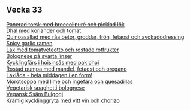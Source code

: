## Vecka 33

  ~~<a href="recipes/fisk/panerad-torsk-med-broccolipure-och-picklad-lok.html" title="">Panerad torsk med broccolipuré och picklad lök</a>~~<br/><a href="recipes/asiatiskt/dhal-med-koriander-och-tomat.html" title="">Dhal med koriander och tomat</a><br/><a href="recipes/vegetariskt/quinoasallad-med-raa-betor-groddar,-fron,-fetaost-och-avokadodressing.html" title="">Quinoasallad med råa betor, groddar, frön, fetaost och avokadodressing</a><br/><a href="recipes/asiatiskt/spicy-garlic-ramen.html" title="">Spicy garlic ramen</a><br/><a href="recipes/fisk/lax-med-tomatveteotto-och-rostade-rotfrukter.html" title="">Lax med tomatveteotto och rostade rotfrukter</a><br/><a href="recipes/vegetariskt/bolognese-pa-svarta-linser.html" title="">Bolognese på svarta linser</a><br/><a href="recipes/asiatiskt/kycklingfars-i-hoisinsas-med-pak-choi.html" title="">Kycklingfärs i hoisinsås med pak choi</a><br/><a href="recipes/vegetariskt/rostad-pumpa-med-mandel-fetaost-och-oregano.html" title="">Rostad pumpa med mandel, fetaost och oregano</a><br/><a href="recipes/fisk/laxlada---hela-middagen-i-en-form!.html" title="">Laxlåda - hela middagen i en form!</a><br/><a href="recipes/vegetariskt/morotsoppa-med-lime-och-ingefara-och-quesadillas.html" title="">Morotsoppa med lime och ingefära och quesadillas</a><br/><a href="recipes/vegetariskt/vegetarisk-spaghetti-bolognese.html" title="">Vegetarisk spaghetti bolognese</a><br/><a href="recipes/asiatiskt/vegansk-ssam-bulgogi.html" title="">Vegansk Ssäm Bulgogi</a><br/><a href="recipes/kyckling/kramig-kycklinggryta-med-vitt-vin-och-chorizo.html" title="">Krämig kycklinggryta med vitt vin och chorizo</a>
